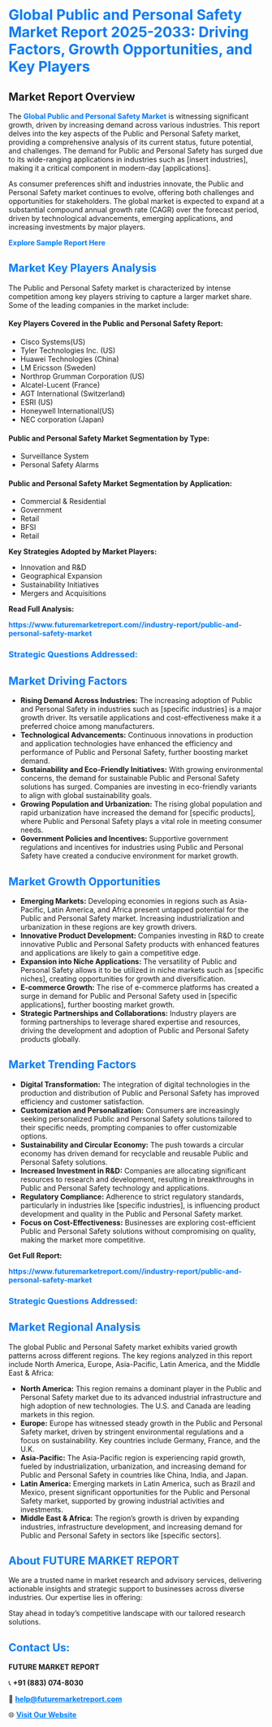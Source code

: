 <h1 style="color: #007BFF;">Global Public and Personal Safety Market Report 2025-2033: Driving Factors, Growth Opportunities, and Key Players</h1>

<section id="overview">
<h2>Market Report Overview</h2>
<p>The <a href="https://www.futuremarketreport.com//industry-report/public-and-personal-safety-market" style="color: #007BFF; text-decoration: none;"><strong>Global Public and Personal Safety Market</strong></a> is witnessing significant growth, driven by increasing demand across various industries. This report delves into the key aspects of the Public and Personal Safety market, providing a comprehensive analysis of its current status, future potential, and challenges. The demand for Public and Personal Safety has surged due to its wide-ranging applications in industries such as [insert industries], making it a critical component in modern-day [applications].</p>
<p>As consumer preferences shift and industries innovate, the Public and Personal Safety market continues to evolve, offering both challenges and opportunities for stakeholders. The global market is expected to expand at a substantial compound annual growth rate (CAGR) over the forecast period, driven by technological advancements, emerging applications, and increasing investments by major players.</p>
</section>

<section id="overview">
<p><a href="https://www.futuremarketreport.com//request-sample/reportId=62975" style="color: #007BFF; text-decoration: none;"><strong>Explore Sample Report Here</strong></a></p>
</section>

<section id="key-players">
<h2 style="color: #007BFF;">Market Key Players Analysis</h2>
<p>The Public and Personal Safety market is characterized by intense competition among key players striving to capture a larger market share. Some of the leading companies in the market include:</p>
<h4>Key Players Covered in the Public and Personal Safety Report:</h4>
<ul><li>Cisco Systems(US)</li><li>Tyler Technologies Inc. (US)</li><li>Huawei Technologies (China)</li><li>LM Ericsson (Sweden)</li><li>Northrop Grumman Corporation (US)</li><li>Alcatel-Lucent (France)</li><li>AGT International (Switzerland)</li><li>ESRI (US)</li><li>Honeywell International(US)</li><li>NEC corporation (Japan)</li></ul>
<h4>Public and Personal Safety Market Segmentation by Type:</h4>
<ul><li>Surveillance System</li><li>Personal Safety Alarms</li></ul>

<h4>Public and Personal Safety Market Segmentation by Application:</h4>
<ul><li>Commercial &amp; Residential</li><li>Government</li><li>Retail</li><li>BFSI</li><li>Retail</li></ul>
<p><strong>Key Strategies Adopted by Market Players:</strong></p>
<ul>
<li>Innovation and R&D</li>
<li>Geographical Expansion</li>
<li>Sustainability Initiatives</li>
<li>Mergers and Acquisitions</li>
</ul>
</section>

<section>
<p><strong>Read Full Analysis: </strong></p><a href="https://www.futuremarketreport.com//industry-report/public-and-personal-safety-market" style="color: #007BFF; text-decoration: none;"><strong>https://www.futuremarketreport.com//industry-report/public-and-personal-safety-market</strong></a>
<h3 style="color: #007BFF;">Strategic Questions Addressed:</h3>
</section>

<section id="driving-factors">
<h2 style="color: #007BFF;">Market Driving Factors</h2>
<ul>
<li><strong>Rising Demand Across Industries:</strong> The increasing adoption of Public and Personal Safety in industries such as [specific industries] is a major growth driver. Its versatile applications and cost-effectiveness make it a preferred choice among manufacturers.</li>
<li><strong>Technological Advancements:</strong> Continuous innovations in production and application technologies have enhanced the efficiency and performance of Public and Personal Safety, further boosting market demand.</li>
<li><strong>Sustainability and Eco-Friendly Initiatives:</strong> With growing environmental concerns, the demand for sustainable Public and Personal Safety solutions has surged. Companies are investing in eco-friendly variants to align with global sustainability goals.</li>
<li><strong>Growing Population and Urbanization:</strong> The rising global population and rapid urbanization have increased the demand for [specific products], where Public and Personal Safety plays a vital role in meeting consumer needs.</li>
<li><strong>Government Policies and Incentives:</strong> Supportive government regulations and incentives for industries using Public and Personal Safety have created a conducive environment for market growth.</li>
</ul>
</section>

<section id="growth-opportunities">
<h2 style="color: #007BFF;">Market Growth Opportunities</h2>
<ul>
<li><strong>Emerging Markets:</strong> Developing economies in regions such as Asia-Pacific, Latin America, and Africa present untapped potential for the Public and Personal Safety market. Increasing industrialization and urbanization in these regions are key growth drivers.</li>
<li><strong>Innovative Product Development:</strong> Companies investing in R&D to create innovative Public and Personal Safety products with enhanced features and applications are likely to gain a competitive edge.</li>
<li><strong>Expansion into Niche Applications:</strong> The versatility of Public and Personal Safety allows it to be utilized in niche markets such as [specific niches], creating opportunities for growth and diversification.</li>
<li><strong>E-commerce Growth:</strong> The rise of e-commerce platforms has created a surge in demand for Public and Personal Safety used in [specific applications], further boosting market growth.</li>
<li><strong>Strategic Partnerships and Collaborations:</strong> Industry players are forming partnerships to leverage shared expertise and resources, driving the development and adoption of Public and Personal Safety products globally.</li>
</ul>
</section>

<section id="trending-factors">
<h2 style="color: #007BFF;">Market Trending Factors</h2>
<ul>
<li><strong>Digital Transformation:</strong> The integration of digital technologies in the production and distribution of Public and Personal Safety has improved efficiency and customer satisfaction.</li>
<li><strong>Customization and Personalization:</strong> Consumers are increasingly seeking personalized Public and Personal Safety solutions tailored to their specific needs, prompting companies to offer customizable options.</li>
<li><strong>Sustainability and Circular Economy:</strong> The push towards a circular economy has driven demand for recyclable and reusable Public and Personal Safety solutions.</li>
<li><strong>Increased Investment in R&D:</strong> Companies are allocating significant resources to research and development, resulting in breakthroughs in Public and Personal Safety technology and applications.</li>
<li><strong>Regulatory Compliance:</strong> Adherence to strict regulatory standards, particularly in industries like [specific industries], is influencing product development and quality in the Public and Personal Safety market.</li>
<li><strong>Focus on Cost-Effectiveness:</strong> Businesses are exploring cost-efficient Public and Personal Safety solutions without compromising on quality, making the market more competitive.</li>
</ul>
</section>

<section>
<p><strong>Get Full Report: </strong></p><a href="https://www.futuremarketreport.com//industry-report/public-and-personal-safety-market" style="color: #007BFF; text-decoration: none;"><strong>https://www.futuremarketreport.com//industry-report/public-and-personal-safety-market</strong></a>
<h3 style="color: #007BFF;">Strategic Questions Addressed:</h3>
</section>


<section id="regional-analysis">
<h2 style="color: #007BFF;">Market Regional Analysis</h2>
<p>The global Public and Personal Safety market exhibits varied growth patterns across different regions. The key regions analyzed in this report include North America, Europe, Asia-Pacific, Latin America, and the Middle East & Africa:</p>
<ul>
<li><strong>North America:</strong> This region remains a dominant player in the Public and Personal Safety market due to its advanced industrial infrastructure and high adoption of new technologies. The U.S. and Canada are leading markets in this region.</li>
<li><strong>Europe:</strong> Europe has witnessed steady growth in the Public and Personal Safety market, driven by stringent environmental regulations and a focus on sustainability. Key countries include Germany, France, and the U.K.</li>
<li><strong>Asia-Pacific:</strong> The Asia-Pacific region is experiencing rapid growth, fueled by industrialization, urbanization, and increasing demand for Public and Personal Safety in countries like China, India, and Japan.</li>
<li><strong>Latin America:</strong> Emerging markets in Latin America, such as Brazil and Mexico, present significant opportunities for the Public and Personal Safety market, supported by growing industrial activities and investments.</li>
<li><strong>Middle East & Africa:</strong> The region’s growth is driven by expanding industries, infrastructure development, and increasing demand for Public and Personal Safety in sectors like [specific sectors].</li>
</ul>
</section>

<footer>
<h2 style="color: #007BFF;">About FUTURE MARKET REPORT</h2>
<p>We are a trusted name in market research and advisory services, delivering actionable insights and strategic support to businesses across diverse industries. Our expertise lies in offering:</p>

<p>Stay ahead in today’s competitive landscape with our tailored research solutions.</p>

<h2 style="color: #007BFF;">Contact Us:</h2>
<p><strong>FUTURE MARKET REPORT</strong></p>
<p>📞 <strong>+91 (883) 074-8030</strong></p>
<p>📧 <strong><a href="mailto:help@futuremarketreport.com" style="color: #007BFF;">help@futuremarketreport.com</a></strong></p>
<p>🌐 <strong><a href="https://www.futuremarketreport.com/" style="color: #007BFF;">Visit Our Website</a></strong></p>
</footer>